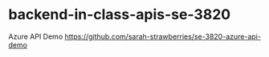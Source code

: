 # backend-in-class-apis-se-3820

Azure API Demo https://github.com/sarah-strawberries/se-3820-azure-api-demo
